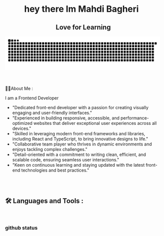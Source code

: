 <h1 align="center">
      hey there Im Mahdi Bagheri
      <img
        style="width: 30px"
        src="https://camo.githubusercontent.com/d552948e7884c41fde2d32b9221d79f0df2076c7d824aaab954ca93f53d95884/68747470733a2f2f6d656469612e67697068792e636f6d2f6d656469612f6876524a434c467a6361737252346961377a2f67697068792e676966"
        alt=""
      />
    </h1>
    <h2 align="center">
      <img
        align="center"
        style="width: 25px"
        src="https://img.icons8.com/?size=100&id=SkbzwdwhI2sy&format=png&color=000000"
        alt=""
      />
      Love for Learning
    </h2>
    <div align="center">
      <img
        src="https://raw.githubusercontent.com/imrrobat/imrrobat/d1b244e170d2b75fdda3efd499eaaf163f7a617c/images/github-contribution-grid-snake.svg"
        alt=""
      />
    </div>
    <br />
    <br />
    <div>
      <p>👨‍💻About Me :</p>
      <p>
        I am a Frontend Developer
        <img
          style="width: 30px"
          src="https://camo.githubusercontent.com/ad38c424479dba43b6ded15fecfde6b53cf9fcd6ff3dc7715d5bcb43f8bbefb8/68747470733a2f2f6d656469612e67697068792e636f6d2f6d656469612f57556c706c634d704f43456d5447427442572f67697068792e676966"
          alt=""
        />
      </p>
      <ul>
        <li>
          "Dedicated front-end developer with a passion for creating visually
          engaging and user-friendly interfaces."
        </li>
        <li>
          "Experienced in building responsive, accessible, and
          performance-optimized websites that deliver exceptional user
          experiences across all devices."
        </li>
        <li>
          "Skilled in leveraging modern front-end frameworks and libraries,
          including React and TypeScript, to bring innovative designs to life."
        </li>
        <li>
          "Collaborative team player who thrives in dynamic environments and
          enjoys tackling complex challenges."
        </li>
        <li>
          "Detail-oriented with a commitment to writing clean, efficient, and
          scalable code, ensuring seamless user interactions."
        </li>
        <li>
          "Keen on continuous learning and staying updated with the latest
          front-end technologies and best practices."
        </li>
      </ul>
    </div>
    <br />
    <br />
      <h2>🛠️ Languages and Tools :</h2>
    <div align="center">
      <img align="center" src="https://skillicons.dev/icons?i=html,css,tailwind,js,ts,react,redux,nextjs,vite,figma,github,vscode" alt="">
    </div>
    <div>
        <h3>github status</h3>
        <img src="https://github-readme-stats.vercel.app/api?username=bagheri-dev&show_icons=true&theme=radical" alt="">
    </div>
